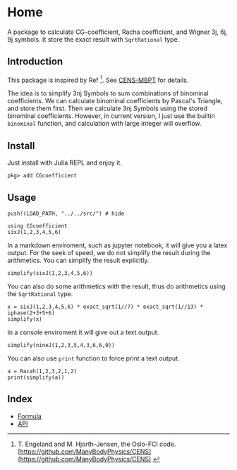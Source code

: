 # Home

A package to calculate CG-coefficient, Racha coefficient, and Wigner 3j, 6j, 9j symbols. It store the exact result with `SqrtRational` type.

## Introduction

This package is inspired by Ref [^1]. See [CENS-MBPT](https://github.com/ManyBodyPhysics/CENS/blob/master/MBPT/VEffective/bhf-modules.f90) for details.

The idea is to simplify 3nj Symbols to sum combinations of binominal coefficients. We can calculate binominal coefficients by Pascal's Triangle, and store them first. Then we calculate 3nj Symbols using the stored binominal coefficients. However, in current version, I just use the builtin `binominal` function, and calculation with large integer will overflow.

## Install

Just install with Julia REPL and enjoy it.

```julia-repl
pkg> add CGcoefficient
```

## Usage

```@setup example
push!(LOAD_PATH, "../../src/") # hide
```
```@example example
using CGcoefficient
sixJ(1,2,3,4,5,6)
```

In a markdown enviroment, such as jupyter notebook, it will give you a latex output. For the seek of speed, we do not simplify the result during the arithmetics. You can simplify the result explicitly.

```@example example
simplify(sixJ(1,2,3,4,5,6))
```

You can also do some arithmetics with the result, thus do arithmetics using the `SqrtRational` type.
```@example example
x = sixJ(1,2,3,4,5,6) * exact_sqrt(1//7) * exact_sqrt(1//13) * iphase(2+3+5+6)
simplify(x)
```

In a console enviroment it will give out a text output.
```@repl example
simplify(nineJ(1,2,3,5,4,3,6,6,0))
```

You can also use `print` function to force print a text output.
```@example example
a = Racah(1,2,3,2,1,2)
print(simplify(a))
```

## Index

- [Formula](formula.md)
- [API](api.md)

[^1]: T. Engeland and M. Hjorth-Jensen, the Oslo-FCI code. [https://github.com/ManyBodyPhysics/CENS](https://github.com/ManyBodyPhysics/CENS).
